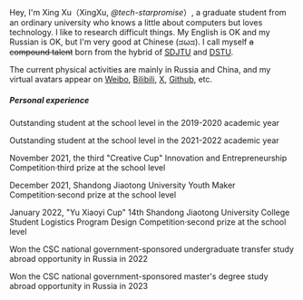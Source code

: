 Hey, I'm Xing Xu（XingXu, _@tech-starpromise_）, a graduate student from an ordinary university who knows a little about computers but loves technology. I like to research difficult things. My English is OK and my Russian is OK, but I'm very good at Chinese (ಡωಡ). I call myself ~~a compound talent~~ born from the hybrid of [SDJTU](https://baike.baidu.com/item/%E5%B1%B1%E4%B8%9C%E4%BA%A4%E9%80%9A%E5%AD%A6%E9%99%A2/1241424) and [DSTU](https://baike.baidu.com/item/%E9%A1%BF%E6%B2%B3%E5%9B%BD%E7%AB%8B%E6%8A%80%E6%9C%AF%E5%A4%A7%E5%AD%A6/6988279).

The current physical activities are mainly in Russia and China, and my virtual avatars appear on [Weibo](https://weibo.com/u/3265066500), [Bilibili](https://space.bilibili.com/279381516), [X](https://x.com/Starpromise.jia), [Github](https://github.com/tech-starpromise), etc.

##### Personal experience
Outstanding student at the school level in the 2019-2020 academic year

Outstanding student at the school level in the 2021-2022 academic year

November 2021, the third "Creative Cup" Innovation and Entrepreneurship Competition·third prize at the school level

December 2021, Shandong Jiaotong University Youth Maker Competition·second prize at the school level

January 2022, "Yu Xiaoyi Cup" 14th Shandong Jiaotong University College Student Logistics Program Design Competition·second prize at the school level

Won the CSC national government-sponsored undergraduate transfer study abroad opportunity in Russia in 2022

Won the CSC national government-sponsored master's degree study abroad opportunity in Russia in 2023


